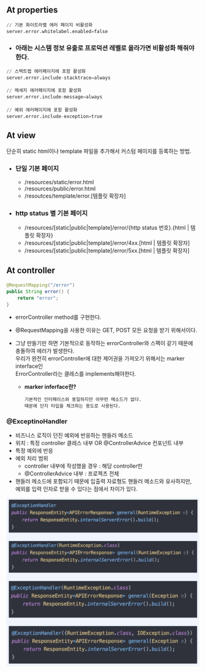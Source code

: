 ## At properties

```s
// 기본 화이트라벨 에러 페이지 비활성화 
server.error.whitelabel.enabled=false
``` 

- ### 아래는 시스템 정보 유출로 프로덕션 레벨로 올라가면 비활성화 해줘야 한다.

```s
// 스택트랩 에러페이지에 포함 활성화 
server.error.include-stacktrace=always

// 메세지 에러페이지에 포함 활성화 
server.error.include-message=always
    
// 예외 에러페이지에 포함 활성화 
server.error.include-exception=true
```

## At view

단순히 static html이나 template 파일을 추가해서 커스텀 페이지를 등록하는 방법.

- ### 단일 기본 페이지
    * /resources/static/error.html
    * /resources/public/error.html
    * /resoutces/template/error.[템플릿 확장자]

- ### http status 별 기본 페이지
    * /resources/[static|public|template]/error/{http status 번호}.{html | 템플릿 확장자}
    * /resources/[static|public|template]/error/4xx.[html | 템플릿 확장자]
    * /resources/[static|public|template]/error/5xx.[html | 템플릿 확장자]

## At controller

```java
@RequestMapping("/error") 
public String error() {
    return "error";
}
```
- errorController method를 구현한다.
- @RequestMapping을 사용한 이유는 GET, POST 모든 요청을 받기 위해서이다. 
- 그냥 만들기만 하면 기본적으로 동작하는 errorController와 스팩이 같기 때문에 충돌하여 에러가 발생한다.  
우리가 완전히 errorController에 대한 제어권을 가져오기 위해서는 marker interface인   
ErrorController라는 클레스를 implements해야한다. 

    - **marker inferface란?**
    
        ```
        기본적인 인터페이스와 동일하지만 아무런 메소드가 없다.
        때문에 단지 타입을 체크하는 용도로 사용된다.
        ```

### @ExceptinoHandler

- 비즈니스 로직이 던진 예외에 반응하는 핸들러 메소드
- 위치 : 특정 controller 클레스 내부 OR @ControllerAdvice 컨포넌트 내부
- 특정 예외에 반응
- 예외 처리 범위
    - controller 내부에 작성했을 경우 : 해당 controller만
    - @ControllerAdvice 내부 : 프로젝츠 전체
- 핸들러 메소드에 포함되기 때문에 입출력 자료형도 핸들러 메소드와 유사하지만,   
예외를 입력 인자로 받을 수 있다는 점에서 차이가 있다.

![exceptionHandler.png](img/exceptionHandler.png)
